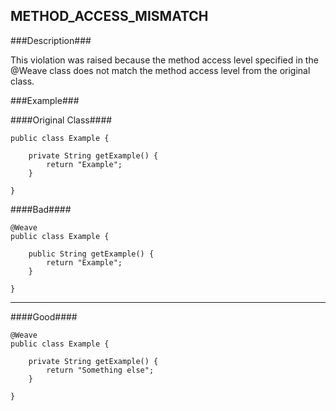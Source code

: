 ## METHOD_ACCESS_MISMATCH ##

###Description###

This violation was raised because the method access level specified in the @Weave class does not match the method access level from the original class.

###Example###

####Original Class####
```
public class Example {

    private String getExample() {
        return "Example";
    }

}
```


####Bad####
```
@Weave
public class Example {
    
    public String getExample() {
        return "Example";
    }

}
```

----------

####Good####
```
@Weave
public class Example {

    private String getExample() {
        return "Something else";
    }

}
```